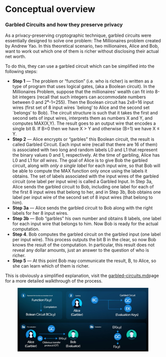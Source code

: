 # Conceptual overview

### Garbled Circuits and how they preserve privacy <a href="#eca7" id="eca7"></a>

As a privacy-preserving cryptographic technique, garbled circuits were essentially designed to solve one problem: The Millionaires problem created by Andrew Yao. In this theoretical scenario, two millionaires, Alice and Bob, want to work out which one of them is richer without disclosing their actual net worth.

To do this, they can use a garbled circuit which can be simplified into the following steps:

* **Step 1** — The problem or “function” (i.e. who is richer) is written as a type of program that uses logical gates, (aka a Boolean circuit). In the Millionaires Problem, suppose that the millionaires’ wealth can fit into 8-bit integers (recall that such integers can accommodate numbers between 0 and 2⁸-1=255). Then the Boolean circuit has 2x8=16 input wires (first set of 8 input wires \`belong’ to Alice and the second set \`belongs’ to Bob). The circuit structure is such that it takes the first and second sets of input wires, interprets them as numbers X and Y, and computes MAX(X,Y). The result goes to an output wire that encodes a single bit B. If B=0 then we have X > Y and otherwise (B=1) we have X ≤ Y.
* **Step 2** — Alice encrypts or “garbles” this Boolean circuit, the result is called Garbled Circuit. Each input wire (recall that there are 16 of them) is associated with two long and random labels L0 and L1 that represent the binary values 0 and 1, respectively. At the time of garbling, Alice has L0 and L1 for _all wires_. The goal of Alice is to give Bob the garbled circuit, along with _only a single label_ for each input wire, so that Bob will be able to compute the MAX function only once using the labels it obtains. The set of labels associated with the input wires of the garbled circuit (one label per input wire) is called a Garbled Input. In Step 3a, Alice sends the garbled circuit to Bob, including one label for each of the first 8 input wires that belong to her, and in Step 3b, Bob obtains one label per input wire of the second set of 8 input wires (that belong to him).
* **Step 3a** — Alice sends the garbled circuit to Bob along with the right labels for her 8 input wires.
* **Step 3b** — Bob “garbles” his own number and obtains 8 labels, one label for each input wire that belongs to him. Now Bob is ready for the actual computation.
* **Step 4**. Bob computes the garbled circuit on the garbled input (one label per input wire). This process outputs the bit B in the clear, so now Bob knows the result of the computation. In particular, this result does not reveal any dollar amounts, just an answer to the question of who is richer.
* **Step 5** — At this point Bob may communicate the result, B, to Alice, so she can learn which of them is richer.

This is obviously a simplified explanation, visit the [garbled-circuits.md](../core-concepts/garbled-circuits.md "mention")page for a more detailed walkthrough of the process.

<figure><img src="../.gitbook/assets/cotygc.png" alt=""><figcaption></figcaption></figure>
